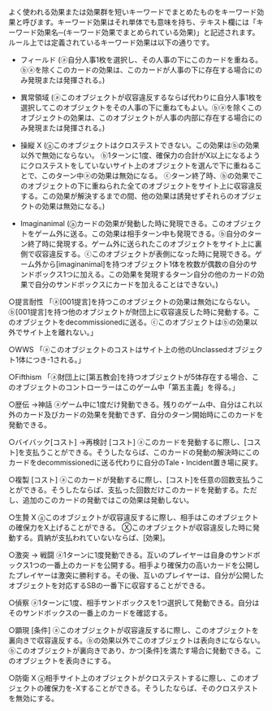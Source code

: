 よく使われる効果または効果群を短いキーワードでまとめたものをキーワード効果と呼びます。キーワード効果はそれ単体でも意味を持ち、テキスト欄には「キーワード効果名─(キーワード効果でまとめられている効果)」と記述されます。
ルール上では定義されているキーワード効果は以下の通りです。

* フィールド
(ⓐ自分人事1枚を選択し、その人事の下にこのカードを重ねる。ⓑⓐを除くこのカードの効果は、このカードが人事の下に存在する場合にのみ発現または発揮される。)

* 異常領域
(ⓐこのオブジェクトが収容違反するならば代わりに自分人事1枚を選択してこのオブジェクトをその人事の下に重ねてもよい。ⓑⓐを除くこのオブジェクトの効果は、このオブジェクトが人事の内部に存在する場合にのみ発現または発揮される。)

* 操縦 X
(ⓐこのオブジェクトはクロステストできない。この効果はⓑの効果以外で無効にならない。
ⓑ1ターンに1度、確保力の合計がX以上になるようにクロステストをしていないサイト上のオブジェクトを選んで下に重ねることで、このターン中ⓐの効果は無効になる。
ⓒターン終了時、ⓑの効果でこのオブジェクトの下に重ねられた全てのオブジェクトをサイト上に収容違反する。この効果が解決するまでの間、他の効果は誘発せずそれらのオブジェクトの効果は無効になる。)

* Imaginanimal
(ⓐカードの効果が発動した時に発現できる。このオブジェクトをゲーム外に送る。この効果は相手ターン中も発現できる。ⓑ自分のターン終了時に発現する。ゲーム外に送られたこのオブジェクトをサイト上に裏側で収容違反する。ⓒこのオブジェクトが表側になった時に発現できる。ゲーム外から[imaginanimal]を持つオブジェクト1体を枚数が偶数の自分のサンドボックス1つに加える。この効果を発現するターン自分の他のカードの効果で自分のサンドボックスにカードを加えることはできない。)


○提言耐性 
「ⓐ[001提言]を持つこのオブジェクトの効果は無効にならない。ⓑ[001提言]を持つ他のオブジェクトが財団上に収容違反した時に発動する。このオブジェクトをdecommissionedに送る。ⓒこのオブジェクトはⓑの効果以外でサイト上を離れない。」




○WWS
「ⓐこのオブジェクトのコストはサイト上の他のUnclassedオブジェクト1体につき-1される。」

○Fifthism
「ⓐ財団上に[第五教会]を持つオブジェクトが5体存在する場合、このオブジェクトのコントローラーはこのゲーム中「第五主義」を得る。」



○歴伝 ->神話
ⓐゲーム中に1度だけ発動できる。残りのゲーム中、自分はこれ以外のカード及びカードの効果を発動できず、自分のターン開始時にこのカードを発動できる。

○バイバック[コスト] ->再検討 [コスト]
ⓐこのカードを発動するに際し、[コスト]を支払うことができる。そうしたならば、このカードの発動の解決時にこのカードをdecommissionedに送る代わりに自分のTale・Incident置き場に戻す。

○複製 [コスト]
ⓐこのカードが発動するに際し、[コスト]を任意の回数支払うことができる。そうしたならば、支払った回数だけこのカードを発動する。ただし、追加のこのカードの発動ではこの効果は発動しない。

○生贄 X
ⓐこのオブジェクトが収容違反するに際し、相手はこのオブジェクトの確保力をX上げることができる。
Ⓧこのオブジェクトが収容違反した時に発動する。貢納が支払われていないならば、[効果]。

○激突 -> 戦闘
ⓐ1ターンに1度発動できる。互いのプレイヤーは自身のサンドボックス1つの一番上のカードを公開する。相手より確保力の高いカードを公開したプレイヤーは激突に勝利する。その後、互いのプレイヤーは、自分が公開したオブジェクトを対応するSBの一番下に収容することができる。

○偵察
ⓐ1ターンに1度、相手サンドボックスを1つ選択して発動できる。自分はそのサンドボックスの一番上のカードを確認する。

○顕現 [条件]
ⓐこのオブジェクトが収容違反するに際し、このオブジェクトを裏向きで収容違反する。ⓑの効果以外でこのオブジェクトは表向きにならない。
ⓑこのオブジェクトが裏向きであり、かつ[条件]を満たす場合に発動できる。このオブジェクトを表向きにする。

○防衛 X
ⓐ相手サイト上のオブジェクトがクロステストするに際し、このオブジェクトの確保力を-Xすることができる。そうしたならば、そのクロステストを無効にする。
